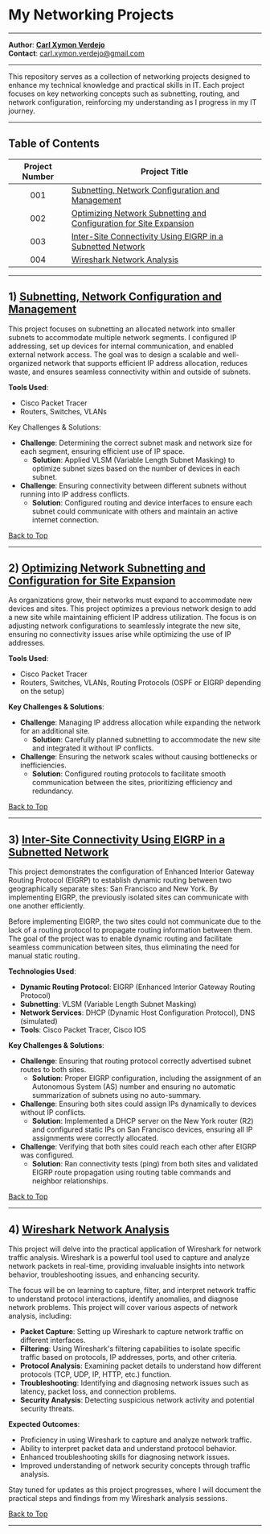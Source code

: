 <a name="top"></a>
# My Networking Projects

---

**Author**: [**Carl Xymon Verdejo**](https://hardworking-lion-z4sd3b.mystrikingly.com/)</br>
**Contact**: carl.xymon.verdejo@gmail.com

---

This repository serves as a collection of networking projects designed to enhance my technical knowledge and practical skills in IT. Each project focuses on key networking concepts such as subnetting, routing, and network configuration, reinforcing my understanding as I progress in my IT journey.

---
## Table of Contents
|Project Number | Project Title                                                                                                                                   |
|:-------------:|-------------------------------------------------------------------------------------------------------------------------------------------------|
| 001           | [Subnetting, Network Configuration and Management](#1-subnetting-network-configuration-and-management)                                          |
| 002           | [Optimizing Network Subnetting and Configuration for Site Expansion](#2-optimizing-network-subnetting-and-configuration-for-site-expansion)     |
| 003           | [Inter-Site Connectivity Using EIGRP in a Subnetted Network](#3-inter-site-connectivity-using-eigrp-in-a-subnetted-network)                     |
| 004           | [Wireshark Network Analysis](#4-wireshark-network-analysis)                                                                                                                   |

---

## 1) [Subnetting, Network Configuration and Management](https://github.com/caxylive/Net_Projects/tree/main/projects/001%20-%20Subnetting%20Network%20Configuration%20and%20Management/README.md)
This project focuses on subnetting an allocated network into smaller subnets to accommodate multiple network segments. I configured IP addressing, set up devices for internal communication, and enabled external network access. The goal was to design a scalable and well-organized network that supports efficient IP address allocation, reduces waste, and ensures seamless connectivity within and outside of subnets.

**Tools Used**:
- Cisco Packet Tracer
- Routers, Switches, VLANs

Key Challenges & Solutions:
- **Challenge**: Determining the correct subnet mask and network size for each segment, ensuring efficient use of IP space.
  - **Solution**: Applied VLSM (Variable Length Subnet Masking) to optimize subnet sizes based on the number of devices in each subnet.
- **Challenge**: Ensuring connectivity between different subnets without running into IP address conflicts.
  - **Solution**: Configured routing and device interfaces to ensure each subnet could communicate with others and maintain an active internet connection.

[Back to Top](#top)

---

## 2) [Optimizing Network Subnetting and Configuration for Site Expansion](https://github.com/caxylive/Net_Projects/tree/main/projects/002%20-%20Optimizing%20Network%20Subnetting%20and%20Configuration%20for%20Site%20Expansion/README.md)
As organizations grow, their networks must expand to accommodate new devices and sites. This project optimizes a previous network design to add a new site while maintaining efficient IP address utilization. The focus is on adjusting network configurations to seamlessly integrate the new site, ensuring no connectivity issues arise while optimizing the use of IP addresses.

**Tools Used**:
- Cisco Packet Tracer
- Routers, Switches, VLANs, Routing Protocols (OSPF or EIGRP depending on the setup)

**Key Challenges & Solutions**:
- **Challenge**: Managing IP address allocation while expanding the network for an additional site.
  - **Solution**: Carefully planned subnetting to accommodate the new site and integrated it without IP conflicts.
- **Challenge**: Ensuring the network scales without causing bottlenecks or inefficiencies.
  - **Solution**: Configured routing protocols to facilitate smooth communication between the sites, prioritizing efficiency and redundancy.

[Back to Top](#top)

---

## 3) [Inter-Site Connectivity Using EIGRP in a Subnetted Network](https://github.com/caxylive/Net_Projects/tree/main/projects/003%20-%20Inter-Site%20Connectivity%20Using%20EIGRP%20in%20a%20Subnetted%20Network/README.md)
This project demonstrates the configuration of Enhanced Interior Gateway Routing Protocol (EIGRP) to establish dynamic routing between two geographically separate sites: San Francisco and New York. By implementing EIGRP, the previously isolated sites can communicate with one another efficiently.

Before implementing EIGRP, the two sites could not communicate due to the lack of a routing protocol to propagate routing information between them. The goal of the project was to enable dynamic routing and facilitate seamless communication between sites, thus eliminating the need for manual static routing.

**Technologies Used**:
- **Dynamic Routing Protocol**: EIGRP (Enhanced Interior Gateway Routing Protocol)
- **Subnetting**: VLSM (Variable Length Subnet Masking)
- **Network Services**: DHCP (Dynamic Host Configuration Protocol), DNS (simulated)
- **Tools**: Cisco Packet Tracer, Cisco IOS

**Key Challenges & Solutions**:
- **Challenge**: Ensuring that routing protocol correctly advertised subnet routes to both sites.
  - **Solution**: Proper EIGRP configuration, including the assignment of an Autonomous System (AS) number and ensuring no automatic summarization of subnets using no auto-summary.
- **Challenge**: Ensuring both sites could assign IPs dynamically to devices without IP conflicts.
  - **Solution**: Implemented a DHCP server on the New York router (R2) and configured static IPs on San Francisco devices, ensuring all IP assignments were correctly allocated.
- **Challenge**: Verifying that both sites could reach each other after EIGRP was configured.
  - **Solution**: Ran connectivity tests (ping) from both sites and validated EIGRP route propagation using routing table commands and neighbor relationships.

[Back to Top](#top)

---

## 4) [Wireshark Network Analysis](https://github.com/caxylive/Net_Projects/tree/main/projects/004%20-%20Wireshark%20Network%20Analysis/README.md)
This project will delve into the practical application of Wireshark for network traffic analysis. Wireshark is a powerful tool used to capture and analyze network packets in real-time, providing invaluable insights into network behavior, troubleshooting issues, and enhancing security.

The focus will be on learning to capture, filter, and interpret network traffic to understand protocol interactions, identify anomalies, and diagnose network problems. This project will cover various aspects of network analysis, including:

  - **Packet Capture**: Setting up Wireshark to capture network traffic on different interfaces.
  - **Filtering**: Using Wireshark's filtering capabilities to isolate specific traffic based on protocols, IP addresses, ports, and other criteria.
  - **Protocol Analysis**: Examining packet details to understand how different protocols (TCP, UDP, IP, HTTP, etc.) function.
  - **Troubleshooting**: Identifying and diagnosing network issues such as latency, packet loss, and connection problems.
  - **Security Analysis**: Detecting suspicious network activity and potential security threats.

**Expected Outcomes**:
  - Proficiency in using Wireshark to capture and analyze network traffic.
  - Ability to interpret packet data and understand protocol behavior.
  - Enhanced troubleshooting skills for diagnosing network issues.
  - Improved understanding of network security concepts through traffic analysis.

Stay tuned for updates as this project progresses, where I will document the practical steps and findings from my Wireshark analysis sessions.

[Back to Top](#top)

---
